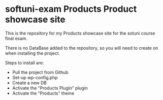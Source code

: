 # softuni-exam Products Product showcase site

This is the repository for my Products showcase site for the sotuni course final exam.

There is no DataBase added to the repository, so you will need to create on when installing the project.

Steps to install are:
- Pull the project from Github
- Set-up wp-config.php
- Create a new DB
- Activate the "Products Plugin" plugin
- Activate the "Products" theme
